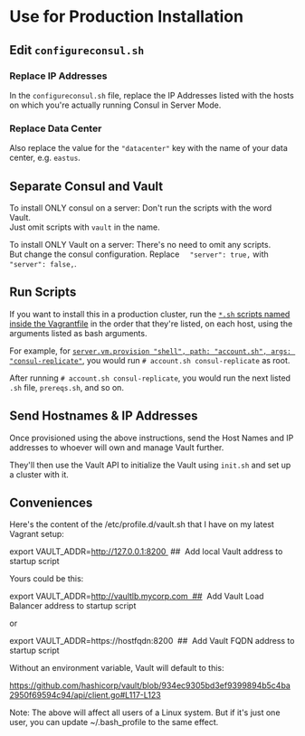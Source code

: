   # Use for Production Installation
  
  ##  Edit `configureconsul.sh`
  
  ### Replace IP Addresses
  In the `configureconsul.sh` file, replace the IP Addresses listed with the hosts on which you're actually running Consul in Server Mode.
  
  ### Replace Data Center
  Also replace the value for the `"datacenter"` key with the name of your data center, e.g. `eastus`.
  
  ##  Separate Consul and Vault
  
To install ONLY consul on a server: Don't run the scripts with the word Vault.  
Just omit scripts with `vault` in the name.  

To install ONLY Vault on a server: There's no need to omit any scripts.  
But change the consul configuration. Replace `  "server": true,` with `  "server": false,`.

  ##  Run Scripts

If you want to install this in a production cluster, run the [`*.sh` scripts named inside the Vagrantfile](https://github.com/v6/super-duper-vault-train/blob/develop/Vagrantfile#L22-L36) in the order that they're listed, on each host, using the arguments listed as bash arguments. 

For example, for [`server.vm.provision "shell", path: "account.sh", args: "consul-replicate"`](https://github.com/v6/super-duper-vault-train/blob/develop/Vagrantfile#L24), you would run `# account.sh consul-replicate` as root.

After running `# account.sh consul-replicate`, you would run the next listed `.sh` file, `prereqs.sh`, and so on.

  ##  Send Hostnames & IP Addresses

Once provisioned using the above instructions, send the Host Names and IP addresses to whoever will own and manage Vault further. 

They'll then use the Vault API to initialize the Vault using `init.sh` and set up a cluster with it. 


  ##  Conveniences
  
  
  Here's the content of the /etc/profile.d/vault.sh that I have on my latest Vagrant setup: 

export VAULT_ADDR=http://127.0.0.1:8200  ##  Add local Vault address to startup script

Yours could be this: 

export VAULT_ADDR=http://vaultlb.mycorp.com  ##  Add Vault Load Balancer address to startup script


or 

export VAULT_ADDR=https://hostfqdn:8200  ##  Add Vault FQDN address to startup script

Without an environment variable, Vault will default to this: 

https://github.com/hashicorp/vault/blob/934ec9305bd3ef9399894b5c4ba2950f69594c94/api/client.go#L117-L123

Note: The above will affect all users of a Linux system. But if it's just one user, you can update ~/.bash_profile to the same effect. 
